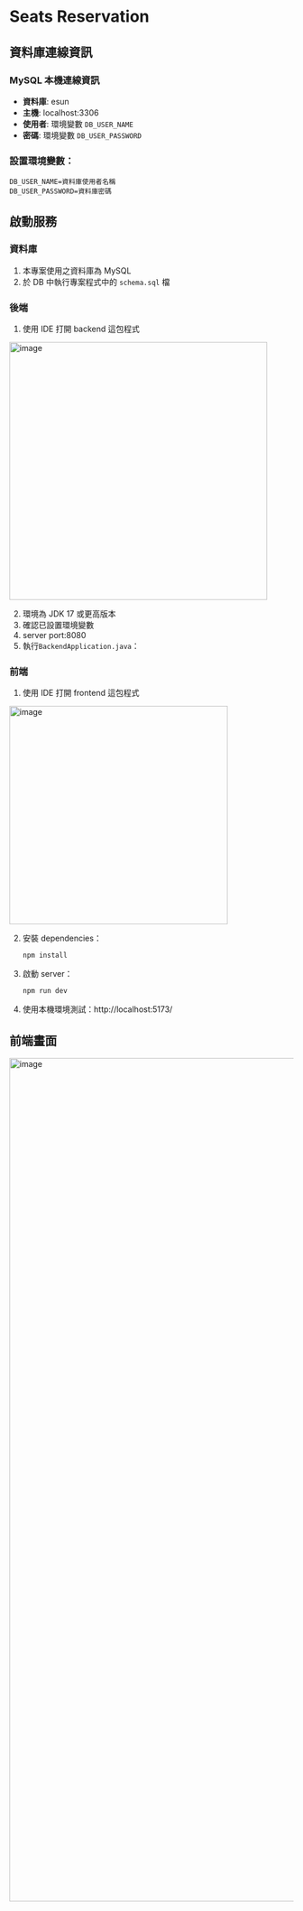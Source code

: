 # Seats Reservation

## 資料庫連線資訊

### MySQL 本機連線資訊
- **資料庫**: esun
- **主機**: localhost:3306
- **使用者**: 環境變數 `DB_USER_NAME`
- **密碼**: 環境變數 `DB_USER_PASSWORD`

### 設置環境變數：
```text
DB_USER_NAME=資料庫使用者名稱
DB_USER_PASSWORD=資料庫密碼
```

## 啟動服務

### 資料庫
1. 本專案使用之資料庫為 MySQL
2. 於 DB 中執行專案程式中的 `schema.sql` 檔

### 後端
1. 使用 IDE 打開 backend 這包程式
<img width="457" alt="image" src="https://github.com/user-attachments/assets/98c0dbe3-5ce8-47ee-b35c-445b09344f37" />

2. 環境為 JDK 17 或更高版本
3. 確認已設置環境變數
4. server port:8080
5. 執行`BackendApplication.java`：

### 前端
1. 使用 IDE 打開 frontend 這包程式
<img width="387" alt="image" src="https://github.com/user-attachments/assets/9bc3f5c6-b5a6-4e8d-aa1e-ea4a3965e60a" />

2. 安裝 dependencies：
   ```bash
   npm install
   ```
3. 啟動 server：
   ```bash
   npm run dev
   ```
4. 使用本機環境測試：http://localhost:5173/

## 前端畫面
<img width="1495" alt="image" src="https://github.com/user-attachments/assets/bfa64210-6641-4a30-8c87-abc3fa471575" />


